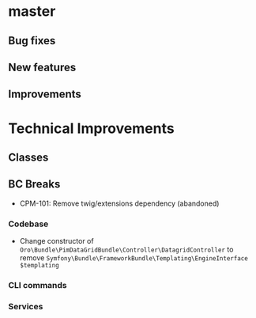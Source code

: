 # master

## Bug fixes

## New features

## Improvements

# Technical Improvements

## Classes

## BC Breaks

- CPM-101: Remove twig/extensions dependency (abandoned)

### Codebase

- Change constructor of `Oro\Bundle\PimDataGridBundle\Controller\DatagridController` to remove `Symfony\Bundle\FrameworkBundle\Templating\EngineInterface $templating`

### CLI commands

### Services

